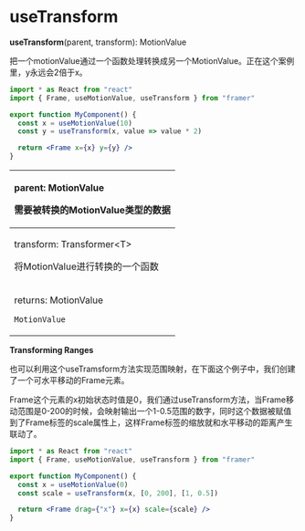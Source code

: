 # useTransform



**useTransform**\(parent, transform\): MotionValue

把一个motionValue通过一个函数处理转换成另一个MotionValue。正在这个案例里，y永远会2倍于x。

```jsx
import * as React from "react"
import { Frame, useMotionValue, useTransform } from "framer"

export function MyComponent() {
  const x = useMotionValue(10)
  const y = useTransform(x, value => value * 2)

  return <Frame x={x} y={y} />
}
```

<table>
  <thead>
    <tr>
      <th style="text-align:left">
        <p>parent: MotionValue</p>
        <p>&#x9700;&#x8981;&#x88AB;&#x8F6C;&#x6362;&#x7684;MotionValue&#x7C7B;&#x578B;&#x7684;&#x6570;&#x636E;</p>
      </th>
    </tr>
  </thead>
  <tbody>
    <tr>
      <td style="text-align:left">
        <p>transform: Transformer&lt;T&gt;</p>
        <p>&#x5C06;MotionValue&#x8FDB;&#x884C;&#x8F6C;&#x6362;&#x7684;&#x4E00;&#x4E2A;&#x51FD;&#x6570;</p>
      </td>
    </tr>
    <tr>
      <td style="text-align:left">
        <p>returns: MotionValue</p>
        <p><code>MotionValue</code>
        </p>
      </td>
    </tr>
  </tbody>
</table>

**Transforming Ranges**

也可以利用这个useTramsform方法实现范围映射，在下面这个例子中，我们创建了一个可水平移动的Frame元素。

Frame这个元素的x初始状态时值是0，我们通过useTransform方法，当Frame移动范围是0-200的时候，会映射输出一个1-0.5范围的数字，同时这个数据被赋值到了Frame标签的scale属性上，这样Frame标签的缩放就和水平移动的距离产生联动了。

```jsx
import * as React from "react"
import { Frame, useMotionValue, useTransform } from "framer"

export function MyComponent() {
  const x = useMotionValue(0)
  const scale = useTransform(x, [0, 200], [1, 0.5])

  return <Frame drag={"x"} x={x} scale={scale} />
}
```

